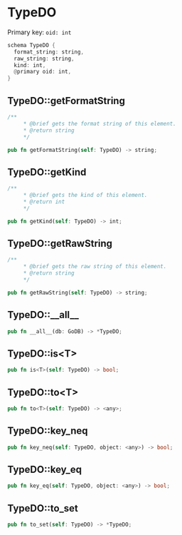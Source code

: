# TypeDO

Primary key: `oid: int`

```rust
schema TypeDO {
  format_string: string,
  raw_string: string,
  kind: int,
  @primary oid: int,
}
```
## TypeDO::getFormatString

```rust
/**
     * @brief gets the format string of this element.
     * @return string
     */
```
```rust
pub fn getFormatString(self: TypeDO) -> string;
```
## TypeDO::getKind

```rust
/**
     * @brief gets the kind of this element.
     * @return int
     */
```
```rust
pub fn getKind(self: TypeDO) -> int;
```
## TypeDO::getRawString

```rust
/**
     * @brief gets the raw string of this element.
     * @return string
     */
```
```rust
pub fn getRawString(self: TypeDO) -> string;
```
## TypeDO::\_\_all\_\_

```rust
pub fn __all__(db: GoDB) -> *TypeDO;
```
## TypeDO::is\<T\>

```rust
pub fn is<T>(self: TypeDO) -> bool;
```
## TypeDO::to\<T\>

```rust
pub fn to<T>(self: TypeDO) -> <any>;
```
## TypeDO::key\_neq

```rust
pub fn key_neq(self: TypeDO, object: <any>) -> bool;
```
## TypeDO::key\_eq

```rust
pub fn key_eq(self: TypeDO, object: <any>) -> bool;
```
## TypeDO::to\_set

```rust
pub fn to_set(self: TypeDO) -> *TypeDO;
```
